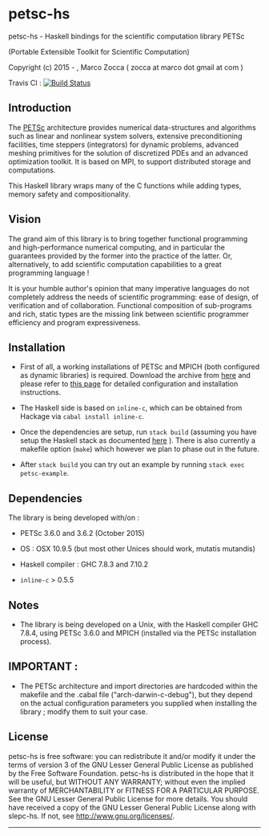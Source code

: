 # petsc-hs
petsc-hs - Haskell bindings for the scientific computation library PETSc

(Portable Extensible Toolkit for Scientific Computation)

Copyright (c) 2015 - , Marco Zocca ( zocca at marco dot gmail at com )



Travis CI : [![Build Status](https://travis-ci.org/ocramz/petsc-hs.svg?branch=master)](https://travis-ci.org/ocramz/petsc-hs)


## Introduction

The [PETSc](http://www.mcs.anl.gov/petsc/) architecture provides numerical data-structures and algorithms such as linear and nonlinear system solvers, extensive preconditioning facilities, time steppers (integrators) for dynamic problems, advanced meshing primitives for the solution of discretized PDEs and an advanced optimization toolkit. It is based on MPI, to support distributed storage and computations.

This Haskell library wraps many of the C functions while adding types, memory safety and compositionality. 


## Vision

The grand aim of this library is to bring together functional programming and high-performance numerical computing, and in particular the guarantees provided by the former into the practice of the latter. Or, alternatively, to add scientific computation capabilities to a great programming language !

It is your humble author's opinion that many imperative languages do not completely address the needs of scientific programming: ease of design, of verification and of collaboration. 
Functional composition of sub-programs and rich, static types are the missing link between scientific programmer efficiency and program expressiveness.
 




## Installation

* First of all, a working installations of PETSc and MPICH (both configured as dynamic libraries) is required. Download the archive from [here](http://www.mcs.anl.gov/petsc/download/index.html) and please refer to [this page](http://www.mcs.anl.gov/petsc/documentation/installation.html) for detailed configuration and installation instructions.

* The Haskell side is based on `inline-c`, which can be obtained from Hackage via `cabal install inline-c`.

* Once the dependencies are setup, run `stack build` (assuming you have setup the Haskell stack as documented [here](https://github.com/commercialhaskell/stack/blob/master/doc/GUIDE.md) ). There is also currently a makefile option (`make`) which however we plan to phase out in the future. 

* After `stack build` you can try out an example by running `stack exec petsc-example`.



## Dependencies 

The library is being developed with/on :

* PETSc 3.6.0 and 3.6.2 (October 2015)

* OS : OSX 10.9.5 (but most other Unices should work, mutatis mutandis)

* Haskell compiler : GHC 7.8.3 and 7.10.2

* `inline-c` > 0.5.5




## Notes

* The library is being developed on a Unix, with the Haskell compiler GHC 7.8.4, using PETSc 3.6.0 and MPICH (installed via the PETSc installation process).


## IMPORTANT :

* The PETSc architecture and import directories are hardcoded within the makefile and the .cabal file ("arch-darwin-c-debug"), but they depend on the actual configuration parameters you supplied when installing the library ; modify them to suit your case.





## License

petsc-hs is free software: you can redistribute it and/or modify it under the
terms of version 3 of the GNU Lesser General Public License as published by
the Free Software Foundation.
petsc-hs is distributed in the hope that it will be useful, but WITHOUT ANY
WARRANTY; without even the implied warranty of MERCHANTABILITY or FITNESS
FOR A PARTICULAR PURPOSE. See the GNU Lesser General Public License for
more details.
You should have received a copy of the GNU Lesser General Public License
along with slepc-hs. If not, see <http://www.gnu.org/licenses/>.
- - - - - - - - - - - - - - - - - - - - - - - - - - - - - - - - - - - - - -
